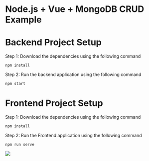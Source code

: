 # Node.js + Vue + MongoDB CRUD Example

# Backend Project Setup

Step 1: Download the dependencies using the following command
```
npm install
```
Step 2: Run the backend application using the following command
```
npm start
```

# Frontend Project Setup

Step 1: Download the dependencies using the following command
```
npm install
```
Step 2: Run the Frontend application using the following command
```
npm run serve
```
<img src ="https://1.bp.blogspot.com/-bKRuFRE-Elg/X9uF_G_ZFmI/AAAAAAAAA7s/VedaJGOT3zApWADaQ5eb8dVa8qokxR34gCLcBGAsYHQ/s1268/retrieveUser.png">
